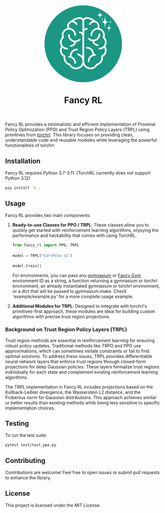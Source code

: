 <h1 align="center">
  <br>
  <img src='./fancy_rl.svg' width="250px">
  <br><br>
  <b>Fancy RL</b>
  <br><br>
</h1>

Fancy RL provides a minimalistic and efficient implementation of Proximal Policy Optimization (PPO) and Trust Region Policy Layers (TRPL) using primitives from [torchrl](https://pypi.org/project/torchrl/). This library focuses on providing clean, understandable code and reusable modules while leveraging the powerful functionalities of torchrl.

## Installation

Fancy RL requires Python 3.7-3.11. (TorchRL currently does not support Python 3.12)

```bash
pip install -e .
```

## Usage

Fancy RL provides two main components:

1. **Ready-to-use Classes for PPO / TRPL**: These classes allow you to quickly get started with reinforcement learning algorithms, enjoying the performance and hackability that comes with using TorchRL.

   ```python
   from fancy_rl import PPO, TRPL

   model = TRPL("CartPole-v1")

   model.train()
   ```

   For environments, you can pass any [gymnasium](https://gymnasium.farama.org/) or [Fancy Gym](https://alrhub.github.io/fancy_gym/) environment ID as a string, a function returning a gymnasium or torchrl environment, an already instantiated gymnasium or torchrl environment, or a dict that will be passed to gymnasium.make. Check 'example/example.py' for a more complete usage example.

2. **Additional Modules for TRPL**: Designed to integrate with torchrl's primitives-first approach, these modules are ideal for building custom algorithms with precise trust region projections.

### Background on Trust Region Policy Layers (TRPL)

Trust region methods are essential in reinforcement learning for ensuring robust policy updates. Traditional methods like TRPO and PPO use approximations, which can sometimes violate constraints or fail to find optimal solutions. To address these issues, TRPL provides differentiable neural network layers that enforce trust regions through closed-form projections for deep Gaussian policies. These layers formalize trust regions individually for each state and complement existing reinforcement learning algorithms.

The TRPL implementation in Fancy RL includes projections based on the Kullback-Leibler divergence, the Wasserstein L2 distance, and the Frobenius norm for Gaussian distributions. This approach achieves similar or better results than existing methods while being less sensitive to specific implementation choices.

## Testing

To run the test suite:

```bash
pytest test/test_ppo.py
```

## Contributing

Contributions are welcome! Feel free to open issues or submit pull requests to enhance the library.

## License

This project is licensed under the MIT License.

